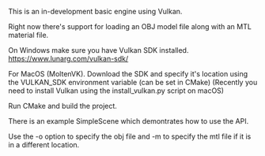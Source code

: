 This is an in-development basic engine using Vulkan.

Right now there's support for loading an OBJ model file along with an MTL material file.

On Windows make sure you have Vulkan SDK installed.
https://www.lunarg.com/vulkan-sdk/

For MacOS (MoltenVK). Download the SDK and specify it's location using the VULKAN_SDK environment variable (can be set in CMake)
(Recently you need to install Vulkan using the install_vulkan.py script on macOS)

Run CMake and build the project.

There is an example SimpleScene which demontrates how to use the API.

Use the -o option to specify the obj file and -m to specify the mtl file if it is in a different location.
